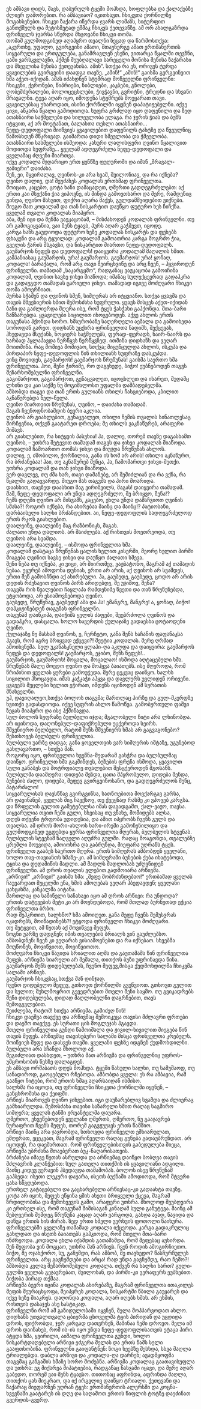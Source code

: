 ეს ამბავი დიდს, შავს, დაბურულს ტყეში მოჰხდა, სოფლებსა და ქალაქებზე ძლიერ დაშორებით. 
რა ამბავიაო? იკითხავთ. 
ჩხიკვთა ქორწილზე მოგახსენებთ. 
ჩხიკვი ზაქარა იწერდა ჯვარს ლამაზს, სიტურფით განთქმულს და მეტისმეტად ეშმაკ ჩხიკვს ქეთევანზე. 
ამ ორ ახალგაზრდა ფრინველს ჯვარსა სწერდა მხცოვანი ჩხიკვი თომა.  
თომამ გულმოდგინედ აღაპყრო თვალნი ზეცად და წარმოსთქვა: „აკურთხე, უფალო, გვირგვინი ამათი, შთაუნერგე ამათ ერთმანერთის სიყვარული და ერთგულება, განამრავლენ ესენი, ვითარცა წყალში თევზნი, ცაში ვარსკვლავნი, ჰქმენ შეუბღალავი სარეცელი მონისა შენისა ზაქარასი და მხევლისა შენისა ქეთევანისა. 
ამინ“. სთქვა რა ეს, ორივეს ტურფა ყვავილების გვირგვინი დაადგა თავზე. 
„ამინ!“ „ამინ!“ გაისმა გვრგვინვით ხმა აქეთ-იქიდან. ამას იძახდნენ სტუმრად მოწვეულნი ფრინველნი: ჩხიკვნი, ქერონები, წიპრიები, ნიბლიები, კაკბები, გნოლები, ღობემძვრალები, ბოლოცეცხლები, ჭივჭავნი, გვრიტნი, ტრედნი და სხვანი მრავალნი. 
ტევა აღარ იყო, იმოდენა სტუმრებს მოეყარათ თავი.  
ყვავილებსაც უხაროდათ, ისინი ქორწილში იყვნენ დაპატიჟებულნი. 
იქვე ცივი, ანკარა წყალი გამოდიოდა. 
სუფრა გრძლად იყო დაფენილი და ზედ ათასნაირი საჭმელები და ხილეულობა ელაგა. 
რა ჯურის ჭიას და ბუზს იტყვით, აქ არ მოეტანათ, ბალახთა თესლი ათასნაირი…  
ნეფე-დედოფალი მიიწვიეს ყვავილებით დაფენილს ტახტზე და წვეულნიც წამოსხდენ მწკრივად. გაიმართა დიდი სმეულობა და ჭმეულობა. 
ათასნაირი სასმელები ისმეოდა: კახური ლალისფერი ღვინო წყალივით მოდიოდა სუფრაზე… 
ყველამ ადღეგრძელა ნეფე-დედოფალი და ყველამაც ძღვენი მიართვა.  
იქვე კოდალა მჯდარიყო ერთ ყუნწზე ფუღუროში და იმან „მრავალ-ჟამიერი“ დაიძახა.  
შენ, ეი, მყვირალავ, ღვინოს-კი არა სვამ, შვილონიავ, და რა იქნება? ღვინო დალიე, და! შეუძახეს კოდალას ერთხმად ფრინველთა.  
მოიცათ, კაცებო, ცოტა ხანი დამაცადეთ, ღმერთი გადღეგრძელებთ: აქ ერთი კაი მსუქანი ჭია ვიპოვნე, ის მინდა გამოვთხარო და მერე, რამდენიც გინდა, ღვინო მასვით, ფიქრი აღარა მაქვს, გულდამშვიდებით ვიქნები.
მიუგო მათ კოდალამ და თან ნისკარტით დაუწყო ფუტურო ხეს ჩიჩქნა. 
ყველამ თვალი კოდალას მიაპყრო.  
აბა, შენ იცი და შენმა ვაჟკაცობამ, – მისძახოდენ კოდალას ფრინველნი. 
თუ არ გამოგიყვანია, ვაი შენს ტყავს, პურს აღარ გაჭმევთ, იცოდე.  
კარგა ხანს გაუდიოდა ფუტურო ხეზე კოდალას ნისკარტს და ფეხებს ფხაკუნი და არც ტყუილად: კოდალამ გამოათრია კარგა მოგრძო ჭია, გველის ჭარის მსგავსი, და ნისკარტით მიართო ნეფე-დედოფალს.  
გაუმარჯოს ნეფეს და დედოფალს! დაიყვირა კოდალამ მაღალის ხმით. 
კამპანიასაც გაუმარჯოს, ურა! გაუმარჯოს.
გაუმარჯოს! ურა! ყოჩაღ, კოდალა! 
ბარაქალა, რომ არც თავი შეირცხვინე და არც ჩვენ, – ჰყვიროდენ ფრინველნი. 
თამადამ „საკარგყმო“, რადგანაც ვაჟკაცობა გამოიჩინა კოდალამ, ღვინით სავსე ჯიხვი მიაწოდა; იმანაც სულუქცევრად გადაჰკრა და გადაუგდო თამადას ცარიელი ჯიხვი. თამადად იგივე მოძღვარი ჩხიკვი თომა ამოერჩიათ.  
პურსა სჭამენ და ღვინოს სმენ, სიმღერას არ იტყვიანო. სთქვა ყვავმა და თავის მშვენიერის ხმით შემოსძახა სუფრული. 
ყვავს მისცეს აქეთ-იქიდან ბანი და გაძლიერდა მღერა ისე, რომ ტყეს ჭახჭახი გაჰქონდა. მთა-ბარი ზანზარებდა. 
ყვავილები სიცილით იხოცებოდენ. 
აქვე ახლოს ერთს თაგუნასა ჰქონდა სორო. 
ხმაურობაზე საღერღელი აეშალა და გამოიხედა სოროდან გარეთ. 
დიდხანს უცქირა ფრინველთა ნადიმს, შექცევას, ჰხედავდა მსუქანს, ნოყიერს საჭმელებს, ფერად-ფერადს, ნაირ-ნაირს და ხარბად ჰყლაპავდა ნერწყვს ნერწყვზედ. 
ითმინა დიდხანს და ვეღარ მოითმინა. 
რაც მომივა მომივაო, სთქვა; მიცუნცულდა ახლოს, ისკუპა და პირდაპირ ნეფე-დედოფლის წინ თხილიანს სუფრაზე დასკუპდა.  
ვინც მოვიდეს, გაუმარჯოს! გაუმარჯოს წრუწუნას! გაისმა საერთო ხმა ფრინველთა. 
ჰოი, შენი ჭირიმე, რო დაგვხედე, ბიჭო! ეუბნებოდენ თაგვს შეზარხოშებულნი ფრინველნი.  
გაგიმარჯოთ, გაგიმარჯოთ, გენაცვალეთ, იცოცხლეთ და იხარეთ, მუდამც ლხინი და კაი საქმე ნუ მოგიშალოსთ უფალმა დამბადებელმა.  
ამბობდა თაგვი და თან ერთს გულიანს თხილს ჩასციებოდა, კბილით აკნაწურებდა ნელ-ნელა.  
ღვინო მიართვით წრუწუნას, ღვინო, – დაიძახა თამადამ.  
მაგას ჩვენოდნობამდის ბევრი აკლია.  
ღვინოს არ გიახლებით, გენაცვალეთ, თხილი ჩემის თვალის სინათლესაც მირჩევნია, თქვენ გაატარეთ დროება; მე თხილს ვაკნაწურებ, არაფერი მიშავს.  
არ გიახლებით, რა სიტყვის პასუხია! ჰა, დალიე, თორემ თავზე დაგასხამთ ღვინოს, – უთხრა შეტევით თამადამ თაგვს და ჯიხვი კოდალას მიაწოდა. 
კოდალამ ჩამოართო თომას ჯიხვი და მიუჯდა წრუწუნას ახლოს.  
დალიე, ე, ძმობილო, ქორწილია, განა ის ხომ არ არის! თხილი აკნაწურო, რა ბრძანებაა! ჰაი, თუ აკნაწურებ შენცა, ჰა, ჩამომართვი ჯიხვი-მეთქი.
უთხრა კოდალამ და თან ჯიხვი მიაწოდა.  
ვერ დავლევ, თუ ძმა ხარ, თავი დამანებე, არ შემიძლიან და რა ვქნა, რა წყალში გადავვარდე.
მიუგო მას თაგვმა და პირი მოარიდა.  
დაასხით, თავზედ დაასხით მაგ ვირიშვილს, მაგას! დაიყვირა თამადამ.  
მაშ, ნეფე-დედოფალი არ უნდა ადღეგრძელო, შე ბრიყვო, შენა!?  
ჩემს დღეში ღვინო არ მისვამს, კაცებო, ეხლა უნდა დამაჩვიოთ ღვინის სმასა?! როგორ იქნება, რა ახირებაა მაინც და მაინც!? პატიოსანი, დარბაისელი ხალხი ბრძანდებით. 
აი, ნეფე-დედოფლის სადღეგრძელოდ ერთს რკოს გიახლებით.  
დაალეინე, დაალეინე მაგ რაზბონიკს, მაგას.  
ძალათი უნდა დალიოს. 
არ შაიძლება. 
აქ რისთვის მოეთრეოდა, თუ ღვინოს არა სვამდა.  
დაალეინე, დაალეინე, – ისმოდა ფრინველთა ხმა.  
კოდალამ დასტაცა წრუწუნას ცალის ხელით კისერში, მეორე ხელით პირში მიაგება ღვინით სავსე ჯიხვი და დაუწყო ძალათი სმევა.  
შენი ნება თუ იქნება, კი ვიცი, არ მიირთმევ, ვაჟბატონო, მაგრამ აქ თამადის ნებაა. 
უყურებ ამოდონა დუნიას, ერთი არ არის, აქ ღვინოს არ სვამდეს, ერთი შენ გამოსჩნდი აქ ახირებული. 
ჰა, გაუბედე, გაუბედე, ცოდო არ არის დედის რძესავით ღვინოს პირს არიდებდე, შე უჯიშოვ, შენა?  
თაგვმა რის წვალებით ჩაყლაპა რამდენიმე წვეთი და თან წრუწუნებდა, ეტყობოდა, არ ესიამოვნებოდა ღვინო.  
გაუბედე, წრუწუნავ, გაუბედე! აბა და ჰა! ემანგრე, მანგრე! 
ა, ყოჩაღ, ბიჭო! დაჰკიჟინებდენ თაგუნას ფრინველნი.  
თაგუნამ დაიწკიპა, დაიჭიმა ყელის ძაფები, შეებრძოლა ღვინოს და გადაჰკრა, დასცალა. 
ხოლო ხავერდის ქულაჯაზე გადაესხა ცოტაოდენი ღვინო.  
ქულაჯაზე ნუ მასხამ ღვინოს, ე, ჩერჩეტო, განა შენს ხაჩანის ფაფანაკსა ჰგავს, რომ აგრე ბრიყვად ექცევი?! შეუტია კოდალას. 
მერე ღრმად ამოიხვნეშა. 
სულ უკანასკნელი ყლაპი-ღა აკლდა და დაიყვირა: გაუმარჯოს ნეფეს და დედოფალს! 
გაუმარჯოს, ეჯიბო, შენს ნეფეს!..  
გაუმარჯოს, გაუმარჯოს! მოცალა, მოცალაო! ისმოდა აღტაცებული ხმა.  
წრუწუნას მალე მოედო ღვინო და მოჰყვა ბაიათებს. 
ისე მღეროდა, რომ წრიპინით ყველას ყურები გამოუჭედა. 
მერე ცეკვაც დაიწყო. 
ხალხს სიცილით ჰხოცავდა. 
იმას კაჭკაჭი აჰყვა და დავლურს უვლიდენ ორივენი. 
ყვავებს მუცლები ხელით ეჭირათ, იმდენს იცინოდენ ამ სურათის მნახველნი.  
უჰ, დავიღალეო,სთქვა ბოლოს თაგვმა; მართლაც პირზე და გულ-მკერდზე ხვითქი გადასდიოდა. 
იქვე სუფრის ახლო წამოწვა. გამობურთული ფაშვი ზეცას მიაპყრო და ისე ჰქშინავდა.  
სულ ბოლოს სუფრაზე ბულბული იჯდა; 
მგალობელი ჩიტი არა ლხინობდა. არ იცინოდა, დაღონებულ-დაფიქრებული უცქეროდა სეირს.  
მშვენიერო ბულბულო, რატომ შენს მშვენიერს ხმას არ გაგვაგონებო? შესთხოვეს ბულბულს ფრინველთა.  
ბულბული უარზე დადგა; განა ყოველთვის ვარ სიმღერის იშტაზე, უგუნებოდ გახლავართო, – სთქვა მან.  
როგორც იყო, ფრინველთა ხვეწნა-მუდარამ გასჭრა და ბულბულმაც დაიწყო. 
ფრინველთ ხმა გაკმინდეს, ბუზების ფრენა ისმოდა, ყვავილთ სული განაბეს და მოტრფიალე თვალებით შესცქეროდენ მგოსანს. 
ბულბულმა დაამღერა:
დიდება შენდა, ცათა მპყრობელო, დიდება შენდა, ბუნების ძალო, დიდება, მეფევ გვირგვინოსანო, და გადღეგრძელოს შენც, პატარძალო!  
სიყვარულისას დავსწნავ გვირგვინსა, სათნოებითა მოვქარგავ გარსა,  
არ დავინანებ, ყველას შიგ ჩავქსოვ, თუ ქვეყნად რასმე კი ვპოვებ კარგსა.  
და წრფელის გულით გამეტებულსა იმას დაგადგამთ, ქალ-ვაჟო, თავსა.  
სიყვარულია თვით ჩემი გული, სხვისაც თუ ვნახე, მომიდებს ალსა,  
დღეს თქვენი ტრფობა უდიდესია, და ამით იპყრობს ჩვენს გულს და თვალსა.
ამ დროს შორი-ახლოს ხარი-ირემი გამოჩენილიყო და გულმოდგინედ უგდებდა ყურსა ფრინველთა მღერას, ბულბულის სტვენას. ბულბულის სტვენამ ნაღველი აღუძრა გულში. 
რაღაც მოაგონდა, თვალებზე ცრემლი მოუვიდა, ამოიოხრა და გაბრუნდა, მიეფარა უღრანს ტყეს.  
ფრინველთ გააბეს საერთო მღერა. 
ერთს სიმღერას ამბობდენ ყველანი, ხოლო თავ-თავიანთს ხმაზე-კი. 
ამ სიმღერაში ბუნების ქება იხატებოდა, ტყისა და დედამიწის მადლი. 
ამ მადლს მადლობას უძღვნიდენ ფრინველნი. ამ დროს თვალის ვლებით გადმოიარა არწივმა.  
„არწივი!“ „არწივი!“ გაისმა ხმა: „მეფე მობრძანდებაო!“ 
ერთბაშად ყველას ჩაუვარდათ მუცელში ენა, ხმის ამოღებას ვეღარ ჰბედავდენ; ყველანი ცახცახმა, კანკალმა აიტანა.  
მართლაც და საშინელი სანახავი იყო ამ დროს არწივი: რა უნდოდა? 
ერთის დატევების მეტი კი არ მოუნდებოდა, რომ მთლად ბურნუთად ექცია ფრინველთა ბრბო.  
რად შეჰკრთით, ხალხნო? ხმა ამოიღეთ. განა მეფე ჩვენს შემუსვრას იკადრებს, მოიწადინებს?! ეტყოდა ფრინველთ ჩხიკვი მოძღვარი.  
თუ მეტყვით, ამ წუთას აქ მოვიწვევ მეფეს.  
ზოგნი უარზე დადგნენ; იმის თვალების ბრიალს ვინ გაუძლებსო. ამბობდნენ: ჩვენ კი ვეღარას ვისიამოვნებთ და რა იქნებაო. 
სხვებმა მოუწონეს, მოვიწვიოთ, მოვიწვიოთო.  
მოძღვარი ჩხიკვი წავიდა სრიალით აღმა და გაუთამაშა წინ ფრინველთა მეფეს. 
არწივმა სიარული არ შეშალა, თითქოს ბუზი უფრინავდა წინა.  
გაუმარჯოს შენს დიდებულებას, ჩვენო მეფევ,მისცა ქუდმოხდილმა ჩხიკვმა სალამი არწივს.  
გაუმარჯოს ჩხიკვსაც,სთქვა მან დინჯად.  
ჩვენო დიდებულო მეფევ, გთხოვთ ქორწილში გვეწვიოთ. 
გთხოვთ გულით და სულით; მუხლმოყრით გევედრებით მთელი შენი საყმო. 
თუ გვიკადრებს შენი დიდებულება, დიდად მაღლობელნი დაგრჩებით, თავს შემოგევლებით.  
შეიძლება, რატომ! სთქვა არწივმა. გამიძეღ წინ!  
ჩხიკვი დაეშვა თავქვე და არწივმაც შემოიკეცა თავისი მძლავრი ფრთები და დაეშო თავქვე. 
ეს სურათი ცის მოგლეჯას ჰგავდა.  
მთელი ფრინველთა გუნდი წამოიშალა და ჟივილ-ხივილით მიეგება წინ თავის მეფეს. 
არწივმაც თავისებური სალამი მისცა ფრინველთა კრებულს.  
მოიწვიეს მეფე და დასვეს თავში. 
ყველანი ფეხზე იდგნენ ქუდმოხდილნი. 
ბულბული არა სჩანდა მხოლოდ აქ.  
შეგიძლიათ დასხდეთ, – უთხრა მათ არწივმა და ფრინველნიც უფროს-უმცროსობის წესზე დალაგდენ.  
ეს ამბავი ორშაბათს დღეს მოჰხდა. 
ტყეში წასული ხალხი, თუ სამუშაოდ, თუ სანადიროდ, გაოცებული რჩებოდა. 
ამბობდა ყველა: ეს რა ამბავია, რამ გააწყო ჩიტები, რომ ერთის ხმაც აღარსაიდან ისმისო.  
ხალხმა რა იცოდა, თუ ფრინველნი ჩხიკვთა ქორწილში იყვნენ, – განცხრომასა და ქეიფში.  
არწივს მიართვეს ღვინო ჯიხვებით. იგი დაუზარებლივ სვამდა და ძლიერაც გამხიარულდა. 
შემოსძახა თავისი საზარელი ხმით რაღაც საგმირო სიმღერა; ყველას ტანში ჟრუანტელმა დაუარა.  
ღმერთო, ეხვეწებოდენ ყველანი ღმერთს, ღმერთო, ნუ გააჯავრებ ნურაფრით ჩვენს მეფეს, თორემ გაგვჟუჟავს ერთს წამშიო.  
არწივი მაინც არა ჯავრობდა, სთხოვდა ფრინველთ ემხიარულათ, ემღერათ, ეცეკვათ, მაგრამ ფრინველთ რაღაც გუნება გადაუბრუნდათ. 
არ იცოდენ, რა დაემართათ. 
რომ ფრინველებისთვის გაბედულება მიეცა, არწივმა უბრძანა შთაებერათ ბუკ-ნაღარისათვის.  
ბრძანება იმავე წუთას ასრულდა და არწივმაც დაიწყო ბობღვა თავის მძლავრის კლანჭებით: სულ გათელა თითქმის ის ყვავილიანი ადგილი.  
მაინც კიდევ ვერავინ ჰბედავდა თამაშობას. 
ბოლოს ისევ წრუწუნამ გაჰბედა: ისეთი ლეკური დაუარა, ისეთს ბუქნაში ამოდიოდა, რომ მტვერი ცასა სწვდებოდა.  
ერთხელ გატაცებული და გაცხარებული არწივსაც-კი გადაახტა თავზე. 
ცოტა არ იყოს, მეფეს ეწყინა ყმის ასეთი ბრიყვული ქცევა, მაგრამ ზრდილობისა და შემთხვევის გამო, არაფერი უთხრა.
მხოლოდ შეუბღვირა კი ერთხელ ისე, რომ თაგუნამ შიშისაგან კინაღამ სული განუტევა. 
მაინც ამ შებღვერის შემდეგ წრუწუნა კაცად აღარ ვარგოდა, გახდა ავად, წავიდა და დაწვა ერთის ხის ძირას. ზედ ერთი ხმელი ვერხვის ფოთოლი წაიხურა.  
ფრინველებში ყველაზე თამამად კოდალა იქცეოდა. 
კარგა გადაკრულიც გახლდათ და ისეთს ბაიათებს გაჰკიოდა, რომ მთელი მთა-ბარი ინძრეოდა. 
კოდალა ეხლა იქამდის გათამამდა, რომ მეფესაც აუხირდა.  
შენ მეფობა ვინ მოგცაო, უთხრა მან არწივს. ჩვენ როდის ამოგირჩიეთო.  
ბიჭო, შე ოჯახქორო, სუ, გაჩუმდი, რას ამბობ, შე თავხედო? წასჩურჩულეს ფრინველთა. არც გავჩუმდები და არცა! 
რად უნდა გავჩუმდე, რაო ჩემო?!ამბობდა კვლავ შეზარხოშებული კოდალა. 
თქვენ რა ხალხი ხართ? გული-გულში ყველას გეჯავრებათ, შვილოსან, და პირში-კი ვერაფერს ეუბნებით. ბიჭობა პირად თქმაა.  
არწივმა ბევრი იცინა კოდალას ახირებაზე, მაგრამ ფრინველთა ითაკილეს მეფის შეურაცხყოფა, შეიპყრეს კოდალა, ნისკარტში წბილა გაუყარეს და იქვე ხეზე მიაკრეს. 
დაღონდა კოდალა, აღარ იღებს ხმას. არ ესმის, რისთვის დასაჯეს ასე სასტიკად.  
ფრინველნი რომ ამ გაზიდულობაში იყვნენ, მელა მოჰპარვოდათ ახლო. 
დიდხანს უთვალთვალა ცბიერმა ცხოველმა ტყის პირიდან და უცდიდა დროს, ფიქრობდა, ჯერ კარგად დათვრნენ, მაშინაა ჩემი დროვო. 
მელა იმ დროს დაინახეს, რომ ის-ის იყო უნდა ნეფე-დედოფლისათვის ეტაცა პირი. 
ატყდა ხმა, ყვირილი, აიშალა ფრინველთა გუნდი, ხოლო ნისკარტდაღებული არწივი ეძგერა მელას და ერთს წამს სული გააფთხობინა. 
ფრინველნი გაიფანტნენ: ზოგი ხეებზე შესხდა, სხვა მაღლა ტრიალებდა. 
დაბლა არწივი და კოდალა-ღა დარჩენ; ავადმყოფმა თაგვმაც განგაშის ხმაზე სორო მოძებნა. 
არწივმა კოდალაც გაათავისუფლა და უთხრა: ეგ მიქარვა მიპატიებია, რადგანაც ნასვამი იყავი, და მერე აღარ გაბედო, თორემ ვაი შენს ტყავსო. 
თითონაც აფრინდა, აფრინდა მაღლა, თითქოს ცას მიეკრაო, და იქ ირგვლივ დაიწყო ტრიალი. 
ქეთევანი და ზაქარაც მიეფარნენ უღრან ტყეს: ერთმანერთის ალერსში და კოცნა-ხვევნაში გაატარეს ის დღე და საღამოთ ერთის წიფლის ტოტზე დაეძინათ გვერდის-გვერდ.